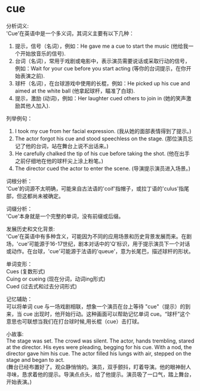 # cue

分析词义:  
'Cue'在英语中是一个多义词，其词义主要有以下几种：

  

1.  提示，信号（名词），例如：He gave me a cue to start the music (他给我一个开始放音乐的信号).
2.  台词（名词），常用于戏剧或电影中，表示演员需要说话或采取行动的信号，例如：Wait for your cue before you start acting (等你的台词提示，在你开始表演之前).
3.  球杆（名词），在台球游戏中使用的长棍，例如：He picked up his cue and aimed at the white ball (他拿起球杆，瞄准了白球).
4.  提示，激励 (动词)，例如：Her laughter cued others to join in (她的笑声激励其他人加入).

  

列举例句：

  

1.  I took my cue from her facial expression. (我从她的面部表情得到了提示。)
2.  The actor forgot his cue and stood speechless on the stage. (那位演员忘记了他的台词，站在舞台上说不出话来。)
3.  He carefully chalked the tip of his cue before taking the shot. (他在出手之前仔细地在他的球杆尖上涂上粉笔。)
4.  The director cued the actor to enter the scene. (导演提示演员进入场景。)

  

词根分析：  
'Cue'的词源不太明确，可能来自古法语的'coif'指帽子，或拉丁语的'culus'指尾部，但这都尚未被确定。

  

词缀分析：  
'Cue'本身就是一个完整的单词，没有前缀或后缀。

  

发展历史和文化背景:  
'Cue'在英语中有多种含义，可能因为不同的应用场景和历史背景发展而来。在剧场，'cue'可能源于16-17世纪，剧本对话中的'Q'标识，用于提示演员下一个对话或动作。在台球，'cue'可能源于法语的'queue'，意为长尾巴，描述球杆的形状。

  

单词变形：  
Cues (复数形式)  
Cuing or cueing (现在分词，动词ing形式)  
Cued (过去式和过去分词形式)

  

记忆辅助：  
可以将单词 cue 与一场戏剧相联，想象一个演员在台上等待 "cue"（提示）的到来，当 cue 出现时，他开始行动。这种画面可以帮助记忆单词 cue。“球杆”这个意思也可联想当我们在打台球时候,用长棍（cue）击打球。

  

小故事:  
The stage was set. The crowd was silent. The actor, hands trembling, stared at the director. His eyes were pleading, begging for his cue. With a nod, the director gave him his cue. The actor filled his lungs with air, stepped on the stage and began to act.  
(舞台已经布置好了。观众静悄悄的。演员，双手颤抖，盯着导演。他的眼神耐人寻味，恳求着他的提示。导演点点头，给了他提示。演员吸了一口气，踏上舞台，开始表演。)
